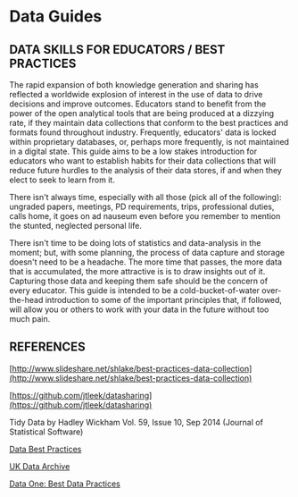 # Data Guides

## DATA SKILLS FOR EDUCATORS / BEST PRACTICES

The rapid expansion of both knowledge generation and sharing has reflected a worldwide explosion of interest in the use of data to drive decisions and improve outcomes. Educators stand to benefit from the power of the open analytical tools that are being produced at a dizzying rate, if they maintain data collections that conform to the best practices and formats found throughout industry. Frequently, educators' data is locked within proprietary databases, or, perhaps more frequently, is not maintained in a digital state. This guide aims to be a low stakes introduction for educators who want to establish habits for their data collections that will reduce future hurdles to the analysis of their data stores, if and when they elect to seek to learn from it.

There isn't always time, especially with all those (pick all of the following): ungraded papers, meetings, PD requirements, trips, professional duties, calls home, it goes on ad nauseum even before you remember to mention the stunted, neglected personal life.

There isn't time to be doing lots of statistics and data-analysis in the moment; but, with some planning, the process of data capture and storage doesn't need to be a headache. The more time that passes, the more data that is accumulated, the more attractive is is to draw insights out of it. Capturing those data and keeping them safe should be the concern of every educator. This guide is intended to be a cold-bucket-of-water over-the-head introduction to some of the important principles that, if followed, will allow you or others to work with your data in the future without too much pain.

## REFERENCES

[http://www.slideshare.net/shlake/best-practices-data-collection](http://www.slideshare.net/shlake/best-practices-data-collection)

[https://github.com/jtleek/datasharing](https://github.com/jtleek/datasharing)

Tidy Data by Hadley Wickham Vol. 59, Issue 10, Sep 2014 (Journal of Statistical Software)

[Data Best Practices](https://library.stanford.edu/research/data-management-services/data-best-practices)

[UK Data Archive](http://data-archive.ac.uk/)

[Data One: Best Data Practices](https://www.dataone.org/all-best-practices)
